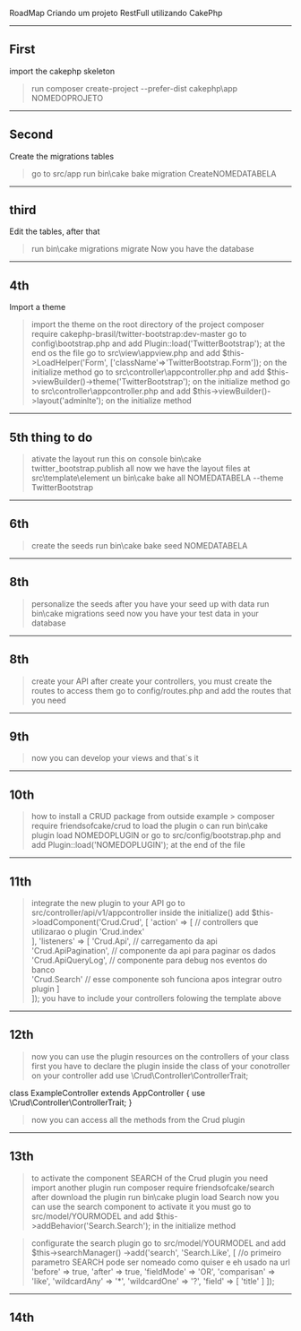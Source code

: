 RoadMap Criando um projeto RestFull utilizando CakePhp

---
First
---

import the cakephp skeleton
> run composer create-project --prefer-dist cakephp\app NOMEDOPROJETO

---
Second
---

Create the migrations tables
> go to src/app
> run bin\cake bake migration CreateNOMEDATABELA
 
---
third
---

Edit the tables, after that 
> run bin\cake migrations migrate
> Now you have the database

---
4th
---

Import a theme
> import the theme on the root directory of the project
> composer require cakephp-brasil/twitter-bootstrap:dev-master
> go to config\bootstrap.php and add Plugin::load('TwitterBootstrap'); at the end os the file
> go to src\view\appview.php and add $this->LoadHelper('Form', ['className'=>'TwitterBootstrap.Form']); on the initialize method
> go to src\controller\appcontroller.php and add $this->viewBuilder()->theme('TwitterBootstrap');  on the initialize method
> go to src\controller\appcontroller.php and add $this->viewBuilder()->layout('adminlte'); on the initialize method


---
5th thing to do 
---

> ativate the layout
> run this on console bin\cake twitter_bootstrap.publish all
> now we have the layout files at src\template\element
> un bin\cake bake all NOMEDATABELA --theme TwitterBootstrap

---
6th
---

> create the seeds
> run bin\cake bake seed NOMEDATABELA

---
8th
---

> personalize the seeds 
> after you have your seed up with data
> run bin\cake migrations seed
> now you have your test data in your database

---
8th
---

> create your API
> after create your controllers, you must create the routes to access them
> go to config/routes.php and add the routes that you need

---
9th
---

> now you can develop your views and that`s it


---
10th
---

> how to install a CRUD package from outside
> example > composer require friendsofcake/crud
> to load the plugin o can 
> run bin\cake plugin load NOMEDOPLUGIN 
> or
> go to src/config/bootstrap.php and add Plugin::load('NOMEDOPLUGIN'); at the end of the file

---
11th
---

> integrate the new plugin to your API
> go to src/controller/api/v1/appcontroller inside the initialize() add $this->loadComponent('Crud.Crud', [
    'action' => [       // controllers que utilizarao o plugin
        'Crud.index'  
    ],
    'listeners' => [ 
        'Crud.Api',             // carregamento da api
        'Crud.ApiPagination',   // componente da api para paginar os dados
        'Crud.ApiQueryLog',     // componente para debug nos eventos do banco   
        'Crud.Search'        // esse componente soh funciona apos integrar outro plugin
    ]  
]);
> you have to include your controllers folowing the template above 

---
12th
---

> now you can use the plugin resources on the controllers of your class
> first you have to declare the plugin inside the class of your conotroller
> on your controller add use \Crud\Controller\ControllerTrait;

class ExampleController extends AppController {
    use \Crud\Controller\ControllerTrait; 
} 

> now you can access all the methods from the Crud plugin

---
13th
---

> to activate the component SEARCH of the Crud plugin you need import another plugin
> run composer require friendsofcake/search
> after download the plugin
> run bin\cake plugin load Search
> now you can use the search component 
> to activate it you must go to src/model/YOURMODEL
> and add $this->addBehavior('Search.Search'); in the initialize method

> configurate the search plugin
> go to src/model/YOURMODEL and add
> $this->searchManager()
    ->add('search', 'Search.Like', [ //o primeiro parametro SEARCH pode ser nomeado como quiser e eh usado na url
        'before' => true,
        'after' => true,
        'fieldMode' => 'OR',
        'comparisan' => 'like',
        'wildcardAny' => '*',
        'wildcardOne' => '?',
        'field' => [
            'title'
        ]
    ]);
    
---
14th
---


    




